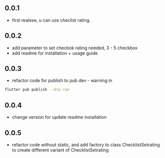 ## 0.0.1

- first realese, u can use checlist rating.

## 0.0.2

- add parameter to set checbok rating needed, 3 - 5 checkbox
- add readme for installation + usage guide

## 0.0.3

- refactor code for publish to pub dev - warning in 
```sh
flutter pub publish --dry-run
```

## 0.0.4

- change version for update readme installation

## 0.0.5
- refactor code without static, and add factory to class ChecklistSetrating to create different variant of ChecklistSetrating